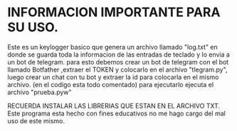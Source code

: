 # INFORMACION IMPORTANTE PARA SU USO.
Este es un keylogger basico que genera un archivo llamado "log.txt" en donde se guarda toda la informacion de las entradas de teclado y lo envia a un bot de telegram.
para esto debemos crear un bot de telegram con el bot llamado Botfather ,extraer el TOKEN y colocarlo en el archivo "tlegram.py", luego crear un chat con tu bot y extraer la id para colocarla en el mismo archivo.
(en el codigo esta todo comentado)
para ejecutarlo ejecuta el archivo "prueba.pyw"  

RECUERDA INSTALAR LAS LIBRERIAS QUE ESTAN EN EL ARCHIVO TXT.  
Este programa esta hecho con fines educativos no me hago cargo del mal uso de este mismo.

